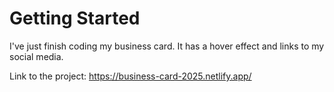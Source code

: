 # Getting Started

I've just finish coding my business card.
It has a hover effect and links to my social media.

Link to the project:
https://business-card-2025.netlify.app/
